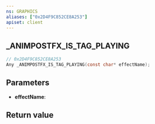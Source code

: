 ```yaml
---
ns: GRAPHICS
aliases: ["0x2D4F9C852CE8A253"]
apiset: client
---
```

## _ANIMPOSTFX_IS_TAG_PLAYING

```c
// 0x2D4F9C852CE8A253
Any _ANIMPOSTFX_IS_TAG_PLAYING(const char* effectName);
```


## Parameters
* **effectName**:

## Return value

